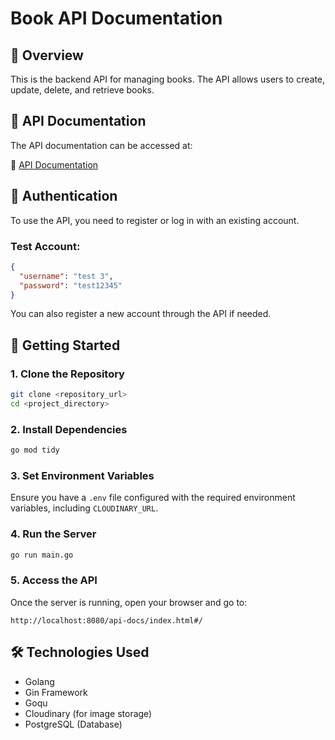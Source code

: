 # Book API Documentation

## 📌 Overview

This is the backend API for managing books. The API allows users to create, update, delete, and retrieve books.

## 📖 API Documentation

The API documentation can be accessed at:

🔗 [API Documentation](https://go-sanber64-quiz3-1-0.onrender.com/api-docs/index.html)

## 🔑 Authentication

To use the API, you need to register or log in with an existing account.

### Test Account:

```json
{
  "username": "test 3",
  "password": "test12345"
}
```

You can also register a new account through the API if needed.

## 🚀 Getting Started

### 1. Clone the Repository

```sh
git clone <repository_url>
cd <project_directory>
```

### 2. Install Dependencies

```sh
go mod tidy
```

### 3. Set Environment Variables

Ensure you have a `.env` file configured with the required environment variables, including `CLOUDINARY_URL`.

### 4. Run the Server

```sh
go run main.go
```

### 5. Access the API

Once the server is running, open your browser and go to:

```
http://localhost:8080/api-docs/index.html#/
```

## 🛠 Technologies Used

- Golang
- Gin Framework
- Goqu
- Cloudinary (for image storage)
- PostgreSQL (Database)
